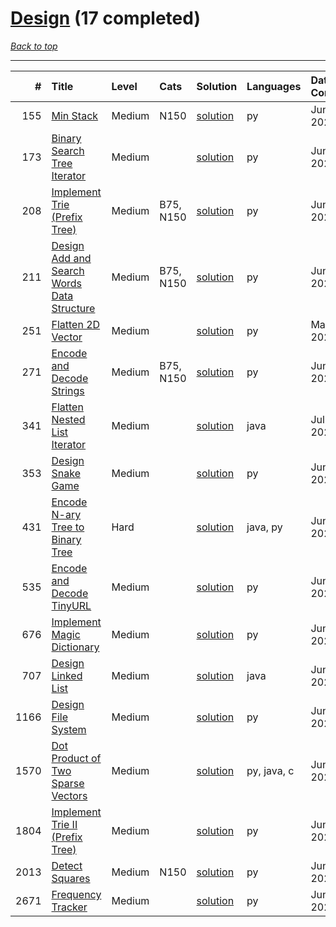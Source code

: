 # [Design](<https://leetcode.com/tag/Design/>) (17 completed)

*[Back to top](<../../README.md>)*

------

|    # | Title                                                                                                                    | Level   | Cats      | Solution                                                             | Languages   | Date Complete   |
|-----:|:-------------------------------------------------------------------------------------------------------------------------|:--------|:----------|:---------------------------------------------------------------------|:------------|:----------------|
|  155 | [Min Stack](<https://leetcode.com/problems/min-stack>)                                                                   | Medium  | N150      | [solution](<../_155. Min Stack.md>)                                  | py          | Jun 13, 2024    |
|  173 | [Binary Search Tree Iterator](<https://leetcode.com/problems/binary-search-tree-iterator>)                               | Medium  |           | [solution](<../_173. Binary Search Tree Iterator.md>)                | py          | Jun 26, 2024    |
|  208 | [Implement Trie (Prefix Tree)](<https://leetcode.com/problems/implement-trie-prefix-tree>)                               | Medium  | B75, N150 | [solution](<../_208. Implement Trie (Prefix Tree).md>)               | py          | Jun 27, 2024    |
|  211 | [Design Add and Search Words Data Structure](<https://leetcode.com/problems/design-add-and-search-words-data-structure>) | Medium  | B75, N150 | [solution](<../_211. Design Add and Search Words Data Structure.md>) | py          | Jun 27, 2024    |
|  251 | [Flatten 2D Vector](<https://leetcode.com/problems/flatten-2d-vector>)                                                   | Medium  |           | [solution](<../_251. Flatten 2D Vector.md>)                          | py          | May 22, 2024    |
|  271 | [Encode and Decode Strings](<https://leetcode.com/problems/encode-and-decode-strings>)                                   | Medium  | B75, N150 | [solution](<../_271. Encode and Decode Strings.md>)                  | py          | Jun 12, 2024    |
|  341 | [Flatten Nested List Iterator](<https://leetcode.com/problems/flatten-nested-list-iterator>)                             | Medium  |           | [solution](<../_341. Flatten Nested List Iterator.md>)               | java        | Jul 02, 2024    |
|  353 | [Design Snake Game](<https://leetcode.com/problems/design-snake-game>)                                                   | Medium  |           | [solution](<../_353. Design Snake Game.md>)                          | py          | Jun 28, 2024    |
|  431 | [Encode N-ary Tree to Binary Tree](<https://leetcode.com/problems/encode-n-ary-tree-to-binary-tree>)                     | Hard    |           | [solution](<../_431. Encode N-ary Tree to Binary Tree.md>)           | java, py    | Jun 28, 2024    |
|  535 | [Encode and Decode TinyURL](<https://leetcode.com/problems/encode-and-decode-tinyurl>)                                   | Medium  |           | [solution](<../_535. Encode and Decode TinyURL.md>)                  | py          | Jun 07, 2024    |
|  676 | [Implement Magic Dictionary](<https://leetcode.com/problems/implement-magic-dictionary>)                                 | Medium  |           | [solution](<../_676. Implement Magic Dictionary.md>)                 | py          | Jun 27, 2024    |
|  707 | [Design Linked List](<https://leetcode.com/problems/design-linked-list>)                                                 | Medium  |           | [solution](<../_707. Design Linked List.md>)                         | java        | Jun 21, 2024    |
| 1166 | [Design File System](<https://leetcode.com/problems/design-file-system>)                                                 | Medium  |           | [solution](<../_1166. Design File System.md>)                        | py          | Jun 27, 2024    |
| 1570 | [Dot Product of Two Sparse Vectors](<https://leetcode.com/problems/dot-product-of-two-sparse-vectors>)                   | Medium  |           | [solution](<../_1570. Dot Product of Two Sparse Vectors.md>)         | py, java, c | Jun 06, 2024    |
| 1804 | [Implement Trie II (Prefix Tree)](<https://leetcode.com/problems/implement-trie-ii-prefix-tree>)                         | Medium  |           | [solution](<../_1804. Implement Trie II (Prefix Tree).md>)           | py          | Jun 27, 2024    |
| 2013 | [Detect Squares](<https://leetcode.com/problems/detect-squares>)                                                         | Medium  | N150      | [solution](<../_2013. Detect Squares.md>)                            | py          | Jun 28, 2024    |
| 2671 | [Frequency Tracker](<https://leetcode.com/problems/frequency-tracker>)                                                   | Medium  |           | [solution](<../_2671. Frequency Tracker.md>)                         | py          | Jun 28, 2024    |